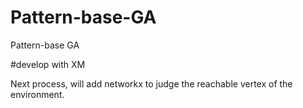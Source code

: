 # Pattern-base-GA
Pattern-base GA

#develop with XM

Next process, will add networkx to judge the reachable vertex of the environment.